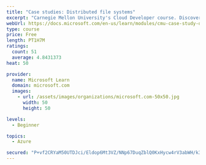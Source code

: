 ```yaml
---
title: "Case studies: Distributed file systems"
excerpt: "Carnegie Mellon University's Cloud Developer course. Discover how distributed file systems work, then learn about Hadoop and Ceph."
webUrl: https://docs.microsoft.com/en-us/learn/modules/cmu-case-study-distributed-file-systems/
type: course
price: Free
length: PT1H7M
ratings:
  count: 51
  average: 4.8431373
heat: 50

provider:
  name: Microsoft Learn
  domain: microsoft.com
  images:
    - url: /assets/images/organizations/microsoft.com-50x50.jpg
      width: 50
      height: 50

levels:
  - Beginner

topics:
  - Azure

secured: "P+vf2CRYaM50UTDJci/Eldop6Mt3VZ/NNp67DuqZblQ0KxHycw4rV3abWH/k3XRwPpPUP+DxBK/s7uqShOtXED4db813TJYcSjZvXUywuR1WY2TPCDSIZhCkGXVehP7NaAB4XylmpaEKeJ1w8Gb8sw/6S5QwWax/cFAxMSboHAC53UhrYYBwJTuOtOjEf/9kHsLnYbGnALr1FVbTDq3Q2vVjdtm3RO1QyCfCEXK0R5mp84NaWCfaY/YZMm5F3eMvO35GWQTWXDpFur+QclNdYdFXIRliBqNuBG6s4Iwc2t9iYWf7O6z9TFqw+wqM6ZF4TmzOLM5R+YAvm2UUOHCNuWvJ3IEEqfvXVbswYDFnLOmAL1On+H9kTzYs2JTxtCK4psiOEYhGSNF5om8feFEY5CiXQifXGOCPC7lLLjx3j0I=;yyJBJRxsmD1yduQYas9Yqg=="
---
```


